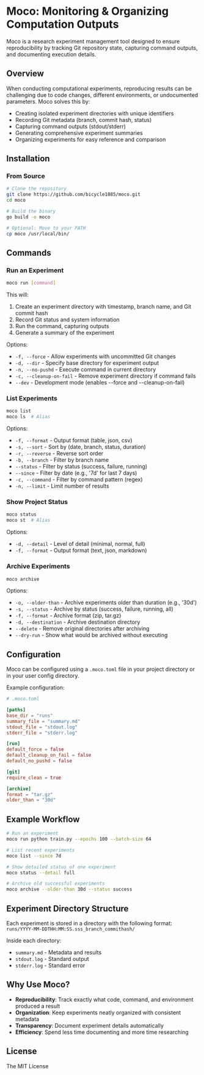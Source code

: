# Moco: Monitoring & Organizing Computation Outputs

Moco is a research experiment management tool designed to ensure reproducibility by tracking Git repository state, capturing command outputs, and documenting execution details.

## Overview

When conducting computational experiments, reproducing results can be challenging due to code changes, different environments, or undocumented parameters. Moco solves this by:

- Creating isolated experiment directories with unique identifiers
- Recording Git metadata (branch, commit hash, status)
- Capturing command outputs (stdout/stderr)
- Generating comprehensive experiment summaries
- Organizing experiments for easy reference and comparison

## Installation

### From Source

```bash
# Clone the repository
git clone https://github.com/bicycle1885/moco.git
cd moco

# Build the binary
go build -o moco

# Optional: Move to your PATH
cp moco /usr/local/bin/
```

## Commands

### Run an Experiment

```bash
moco run [command]
```

This will:
1. Create an experiment directory with timestamp, branch name, and Git commit hash
2. Record Git status and system information
3. Run the command, capturing outputs
4. Generate a summary of the experiment

Options:
- `-f, --force` - Allow experiments with uncommitted Git changes
- `-d, --dir` - Specify base directory for experiment output
- `-n, --no-pushd` - Execute command in current directory
- `-c, --cleanup-on-fail` - Remove experiment directory if command fails
- `--dev` - Development mode (enables --force and --cleanup-on-fail)

### List Experiments

```bash
moco list
moco ls  # Alias
```

Options:
- `-f, --format` - Output format (table, json, csv)
- `-s, --sort` - Sort by (date, branch, status, duration)
- `-r, --reverse` - Reverse sort order
- `-b, --branch` - Filter by branch name
- `--status` - Filter by status (success, failure, running)
- `--since` - Filter by date (e.g., '7d' for last 7 days)
- `-c, --command` - Filter by command pattern (regex)
- `-n, --limit` - Limit number of results

### Show Project Status

```bash
moco status
moco st  # Alias
```

Options:
- `-d, --detail` - Level of detail (minimal, normal, full)
- `-f, --format` - Output format (text, json, markdown)

### Archive Experiments

```bash
moco archive
```

Options:
- `-o, --older-than` - Archive experiments older than duration (e.g., '30d')
- `-s, --status` - Archive by status (success, failure, running, all)
- `-f, --format` - Archive format (zip, tar.gz)
- `-d, --destination` - Archive destination directory
- `--delete` - Remove original directories after archiving
- `--dry-run` - Show what would be archived without executing

## Configuration

Moco can be configured using a `.moco.toml` file in your project directory or in your user config directory.

Example configuration:

```toml
# .moco.toml

[paths]
base_dir = "runs"
summary_file = "summary.md"
stdout_file = "stdout.log"
stderr_file = "stderr.log"

[run]
default_force = false
default_cleanup_on_fail = false
default_no_pushd = false

[git]
require_clean = true

[archive]
format = "tar.gz"
older_than = "30d"
```

## Example Workflow

```bash
# Run an experiment
moco run python train.py --epochs 100 --batch-size 64

# List recent experiments
moco list --since 7d

# Show detailed status of one experiment
moco status --detail full

# Archive old successful experiments
moco archive --older-than 30d --status success
```

## Experiment Directory Structure

Each experiment is stored in a directory with the following format:
`runs/YYYY-MM-DDTHH:MM:SS.sss_branch_commithash/`

Inside each directory:
- `summary.md` - Metadata and results
- `stdout.log` - Standard output
- `stderr.log` - Standard error

## Why Use Moco?

- **Reproducibility**: Track exactly what code, command, and environment produced a result
- **Organization**: Keep experiments neatly organized with consistent metadata
- **Transparency**: Document experiment details automatically
- **Efficiency**: Spend less time documenting and more time researching

## License

The MIT License
